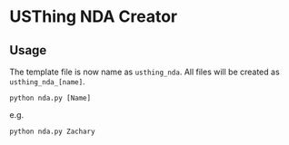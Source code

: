 # USThing NDA Creator

## Usage
The template file is now name as `usthing_nda`.
All files will be created as `usthing_nda_[name]`.

`python nda.py [Name]`

e.g.

`python nda.py Zachary`

